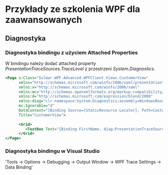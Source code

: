 # Przykłady ze szkolenia WPF dla zaawansowanych


## Diagnostyka 

### Diagnostyka bindingu z użyciem Attached Properties

W bindingu należy dodać attached property _PresentationTraceSources.TraceLevel_ z przestrzeni _System.Diagnostics_.


~~~ xml
<Page x:Class="Sulmar.WPF.Advanced.WPFClient.Views.CustomerView"
      xmlns="http://schemas.microsoft.com/winfx/2006/xaml/presentation"
      xmlns:x="http://schemas.microsoft.com/winfx/2006/xaml"
      xmlns:mc="http://schemas.openxmlformats.org/markup-compatibility/2006" 
      xmlns:d="http://schemas.microsoft.com/expression/blend/2008" 
      xmlns:diag="clr-namespace:System.Diagnostics;assembly=WindowsBase"
      mc:Ignorable="d"       
      DataContext="{Binding Source={StaticResource Locator}, Path=CustomerViewModel}" 
      Title="CustomerView">
      
      <Grid>
         <TextBox Text="{Binding FirstName, diag:PresentationTraceSources.TraceLevel=High}" Tag="First name" />
      </Grid>
</Page>    
~~~

### Diagnostyka bindingu w Visual Studio

'Tools -> Options -> Debugging -> Output Window -> WPF Trace Settings -> Data Binding'





